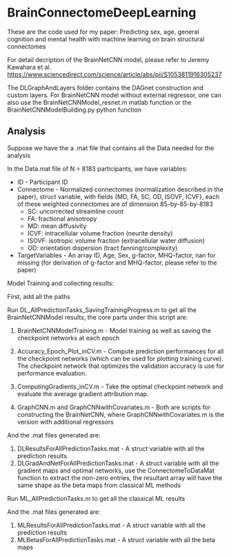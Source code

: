 # BrainConnectomeDeepLearning
These are the code used for my paper: Predicting sex, age, general cognition and mental health with machine learning on brain structural connectomes

For detail decription of the BrainNetCNN model, please refer to Jeremy Kawahara et al. https://www.sciencedirect.com/science/article/abs/pii/S1053811916305237

The DLGraphAndLayers folder contains the DAGnet construction and custom layers. For BrainNetCNN model without external regressor, one can also use the 
BrainNetCNNModel_resnet.m matlab function or the BrainNetCNNModelBuilding.py python function

## Analysis
Suppose we have the a .mat file that contains all the Data needed for the analysis

In the Data.mat file of N = 8183 participants, we have variables:

- ID 		- 	Participant ID
- Connectome	-	Normalized connectomes (normalization described in the paper), struct variable, 
			with fields {MD, FA, SC, OD, ISOVF, ICVF}, each of these weighted connectomes are of dimension 85-by-85-by-8183
  - SC: uncorrected streamline count
  - FA: fractional anisotropy
  - MD: mean diffusivity
  - ICVF: intracellular volume fraction (neurite density)
  - ISOVF: isotropic volume fraction (extracellular water diffusion)
  - OD: orientation dispersion (tract fanning/complexity)
- TargetVariables - An array ID, Age, Sex, g-factor, MHQ-factor, nan for missing (for derivation of g-factor and MHQ-factor, please refer to the paper)


Model Training and collecting results:

First, add all the paths 
  
Run DL_AllPredictionTasks_SavingTrainingProgress.m to get all the BrainNetCNNModel results, the core parts under this script are:

1. BrainNetCNNModelTraining.m	- Model training as well as saving the checkpoint networks at each epoch
2. Accuracy_Epoch_Plot_inCV.m	- Compute prediction performances for all the checkpoint networks (which can be used for plotting training curve). 
					The checkpoint network that optimizes the validation accuracy is use for performance evaluation. 
3. ComputingGradients_inCV.m - Take the optimal checkpoint network and evaluate the average gradient attribution map.

4. GraphCNN.m and GraphCNNwithCovariates.m - Both are scripts for constructing the BrainNetCNN, where GraphCNNwithCovariates.m is the version with additional regressors

And the .mat files generated are:
1. DLResultsForAllPredictionTasks.mat - A struct variable with all the prediction results
2. DLGradAndNetForAllPredictionTasks.mat - A struct variable with all the gradient maps and optimal networks, use the ConnectomeToDataMat function to extract the non-zero entries,
							the resultant array will have the same shape as the beta maps from classical ML methods

Run ML_AllPredictionTasks.m to get all the classical ML results


And the .mat files generated are:
1. MLResultsForAllPredictionTasks.mat - A struct variable with all the prediction results
2. MLBetasForAllPredictionTasks.mat - A struct variable with all the beta maps
